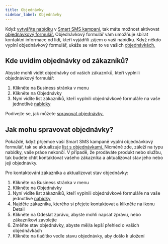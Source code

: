 ```yaml
---
title: Objednávky 
sidebar_label: Objednávky
---
```


Když [vytváříte nabídku](#19) v [Smart SMS kampani](#20), tak máte možnost aktivovat [objednávkový formulář.](#36) Objednávkový formulář vám umožňuje sbírat kontaktní informace od lidí, kteří vyjádřili zájem o vaši nabídku. Když někdo vyplní objednávkový formulář, ukáže se vám to ve vašich [objednávkách.](#29)

## Kde uvidím objednávky od zákazníků?
Abyste mohli vidět objednávky od vašich zákazníků, kteří vyplnili objednávkový formulář:
1.	Klikněte na Business stránka v menu
2.	Klikněte na Objednávky
3.	Nyní vidíte list zákazníků, kteří vyplnili objednávkové formuláře na vaše jednotlivé [nabídky](https://www.bulkgate.com/cs/reseni/smart-sms#nabidky)

Podívejte se, jak můžete [spravovat objednávky.](#30)


## Jak mohu spravovat objednávky?
Pokaždé, když příjemce vaší Smart SMS kampaně vyplní objednávkový formulář, tak se aktualizuje [list s objednávkami. ](#29) Nicméně zde, záleží na typu nabídky, vaše práce nekončí.
V případě, že prodáváte produkt nebo službu, tak budete chtít kontaktovat vašeho zákazníka a aktualizovat stav jeho nebo její objednávky. 

Pro kontaktování zákazníka a aktualizovat stav objednávky:
1.	Klikněte na Business stránka v menu
2.	Klikněte na Objednávky
3.	Nyní vidíte list zákazníků, kteří vyplnili objednávkové formuláře na vaše jednotlivé [nabídky](https://www.bulkgate.com/cs/reseni/smart-sms#nabidky)
4.	Najděte zákazníka, kterého si přejete kontaktovat a klikněte na ikonu Detail
5.	Klikněte na Odeslat zprávu, abyste mohli napsat zprávu, nebo zákazníkovi zavolejte 
6.	Změňte stav objednávky, abyste měl/a lepší přehled o vašich objednávkách
7.	Klikněte na tlačítko vedle stavu objednávky, aby došlo k uložení

